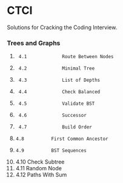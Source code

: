 # CTCI
Solutions for Cracking the Coding Interview.

### Trees and Graphs

1. 	    4.1 		    Route Between Nodes
2. 	    4.2 		    Minimal Tree
3. 	    4.3 		    List of Depths
4. 	    4.4 		    Check Balanced
5. 	    4.5 		    Validate BST
6. 	    4.6 		    Successor
7. 	    4.7 		    Build Order
8. 	   4.8 		    First Common Ancestor
9. 	   4.9 		    BST Sequences
10.    4.10		    Check Subtree
11.    4.11		    Random Node
12.	   4.12    		Paths With Sum
